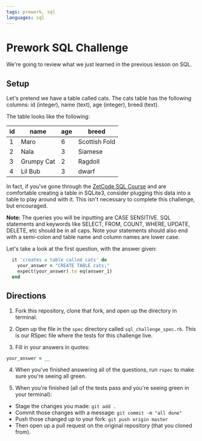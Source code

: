 ```yaml
---
tags: prework, sql
languages: sql
---
```


# Prework SQL Challenge

We're going to review what we just learned in the previous lesson on SQL.

## Setup

Let's pretend we have a table called cats. The cats table has the following columns: id (integer), name (text), age (integer), breed (text).

The table looks like the following:

|id |name|age|breed|
|---|----|---|-----|
|1  |Maro| 6 |Scottish Fold|
|2  |Nala| 3 |Siamese|
|3  |Grumpy Cat|2|Ragdoll|
|4  |Lil Bub|3|dwarf|

In fact, if you've gone through the [ZetCode SQL Course](http://zetcode.com/db/sqlite/) and are comfortable creating a table in SQLite3, consider plugging this data into a table to play around with it. This isn't necessary to complete this challenge, but encouraged.

**Note:** The queries you will be inputting are CASE SENSITIVE. SQL statements and keywords like SELECT, FROM, COUNT, WHERE, UPDATE, DELETE, etc should be in all caps. Note your statements should also end with a semi-colon and table name and column names are lower case.

Let's take a look at the first question, with the answer given:

```ruby
  it 'creates a table called cats' do 
    your_answer = "CREATE TABLE cats;"
    expect(your_answer).to eq(answer_1)
  end
```

## Directions

1. Fork this repository, clone that fork, and open up the directory in terminal.

2. Open up the file in the `spec` directory called `sql_challenge_spec.rb`. This is our RSpec file where the tests for this challenge live.

3. Fill in your answers in quotes:

```ruby
your_answer = __
```

4. When you've finished answering all of the questions, run `rspec` to make sure you're seeing all green.

5. When you're finished (all of the tests pass and you're seeing green in your terminal):

* Stage the changes you made: `git add .`
* Commit those changes with a message: `git commit -m "all done"`
* Push those changed up to your fork: `git push origin master`
* Then open up a pull request on the original repository (that you cloned from).